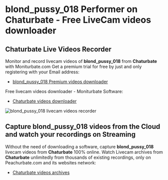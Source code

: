 # blond_pussy_018 Performer on Chaturbate - Free LiveCam videos downloader

## Chaturbate Live Videos Recorder

Monitor and record livecam videos of **blond_pussy_018** from **Chaturbate** with Moniturbate.com
Get a premium trial for free by just and only registering with your Email address:
* [blond_pussy_018 Premium videos downloader](https://moniturbate.com/request-demo-licence-key.html)

Free livecam videos downloader - Moniturbate Software:
* [Chaturbate videos downloader](https://moniturbate.com/moniturbate-download-software.html)

![blond_pussy_018 livecam videos recorder](https://peachurnet.com/templates/moniturbate-software.png)


## Capture blond_pussy_018 videos from the Cloud and watch your recordings on Streaming

Without the need of downloading a software, capture **blond_pussy_018** livecam videos from **Chaturbate** 100% online.
Watch Livecam archives from **Chaturbate** unlimitedly from thousands of existing recordings, only on Peachurbate.com and its websites network:
* [Chaturbate videos archives](https://peachurnet.com/)